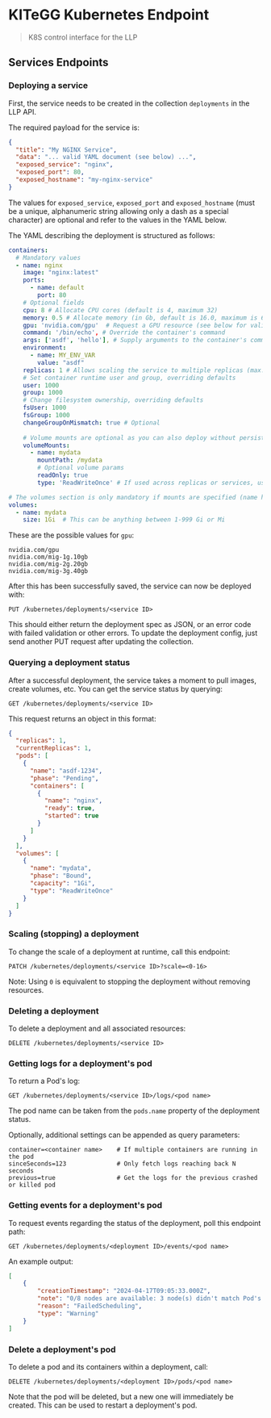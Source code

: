 # KITeGG Kubernetes Endpoint

> K8S control interface for the LLP

## Services Endpoints

### Deploying a service

First, the service needs to be created in the collection `deployments` in the LLP API.

The required payload for the service is:

```json
{
  "title": "My NGINX Service",
  "data": "... valid YAML document (see below) ...",
  "exposed_service": "nginx",
  "exposed_port": 80,
  "exposed_hostname": "my-nginx-service"
}
```

The values for `exposed_service`, `exposed_port` and `exposed_hostname` (must be a unique, alphanumeric string allowing
only a dash as a special character) are optional and refer to the values in the YAML below.

The YAML describing the deployment is structured as follows:

```yaml
containers:
  # Mandatory values
  - name: nginx
    image: "nginx:latest"
    ports:
      - name: default
        port: 80
    # Optional fields
    cpu: 8 # Allocate CPU cores (default is 4, maximum 32)
    memory: 0.5 # Allocate memory (in Gb, default is 16.0, maximum is 64.0)
    gpu: 'nvidia.com/gpu'  # Request a GPU resource (see below for valid options)
    command: '/bin/echo', # Override the container's command
    args: ['asdf', 'hello'], # Supply arguments to the container's command
    environment:
      - name: MY_ENV_VAR
        value: "asdf"
    replicas: 1 # Allows scaling the service to multiple replicas (max. 16, with load-balancing)
    # Set container runtime user and group, overriding defaults
    user: 1000
    group: 1000
    # Change filesystem ownership, overriding defaults
    fsUser: 1000 
    fsGroup: 1000
    changeGroupOnMismatch: true # Optional
    
    # Volume mounts are optional as you can also deploy without persistence
    volumeMounts:
      - name: mydata
        mountPath: /mydata
        # Optional volume params
        readOnly: true
        type: 'ReadWriteOnce' # If used across replicas or services, use 'ReadWriteMany'

# The volumes section is only mandatory if mounts are specified (name has to match)
volumes:
  - name: mydata
    size: 1Gi  # This can be anything between 1-999 Gi or Mi
```

These are the possible values for `gpu`:

```
nvidia.com/gpu
nvidia.com/mig-1g.10gb
nvidia.com/mig-2g.20gb
nvidia.com/mig-3g.40gb
```

After this has been successfully saved, the service can now be deployed with:

```
PUT /kubernetes/deployments/<service ID>
```

This should either return the deployment spec as JSON, or an error code with failed validation or other errors. To update
the deployment config, just send another PUT request after updating the collection.

### Querying a deployment status

After a successful deployment, the service takes a moment to pull images, create volumes, etc. You can get the service
status by querying:

```
GET /kubernetes/deployments/<service ID>
```

This request returns an object in this format:

```json
{
  "replicas": 1,
  "currentReplicas": 1,
  "pods": [
    {
      "name": "asdf-1234",
      "phase": "Pending",
      "containers": [
        {
          "name": "nginx",
          "ready": true,
          "started": true
        }
      ]
    }
  ],
  "volumes": [
    {
      "name": "mydata",
      "phase": "Bound",
      "capacity": "1Gi",
      "type": "ReadWriteOnce"
    }
  ]
}
```

### Scaling (stopping) a deployment

To change the scale of a deployment at runtime, call this endpoint:

```
PATCH /kubernetes/deployments/<service ID>?scale=<0-16>
```

Note: Using `0` is equivalent to stopping the deployment without removing resources.

### Deleting a deployment

To delete a deployment and all associated resources:

```
DELETE /kubernetes/deployments/<service ID>
```

### Getting logs for a deployment's pod

To return a Pod's log:

```
GET /kubernetes/deployments/<service ID>/logs/<pod name>
```

The pod name can be taken from the `pods.name` property of the deployment status.

Optionally, additional settings can be appended as query parameters:

```
container=<container name>    # If multiple containers are running in the pod
sinceSeconds=123              # Only fetch logs reaching back N seconds
previous=true                 # Get the logs for the previous crashed or killed pod
```

### Getting events for a deployment's pod

To request events regarding the status of the deployment, poll this endpoint path:

``` 
GET /kubernetes/deployments/<deployment ID>/events/<pod name>
```

An example output:

```json
[
    {
        "creationTimestamp": "2024-04-17T09:05:33.000Z",
        "note": "0/8 nodes are available: 3 node(s) didn't match Pod's node affinity/selector, 5 Insufficient nvidia/gpu. preemption: 0/8 nodes are available: 3 Preemption is not helpful for scheduling, 5 No preemption victims found for incoming pod.",
        "reason": "FailedScheduling",
        "type": "Warning"
    }
]
```

### Delete a deployment's pod

To delete a pod and its containers within a deployment, call:

```
DELETE /kubernetes/deployments/<deployment ID>/pods/<pod name>
```

Note that the pod will be deleted, but a new one will immediately be created. This can be used to restart a deployment's pod.
